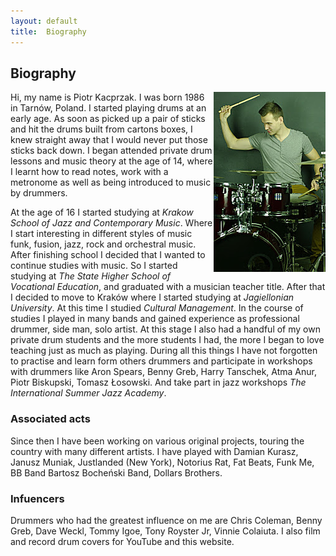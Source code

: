 ```yaml
---
layout: default
title:  Biography
---
```


## Biography

<img class="photo" style="float:right;" src="image/piotr_1.jpg" /> Hi,
my name is Piotr Kacprzak. I was born 1986 in Tarnów, Poland. I
started playing drums at an early age. As soon as picked up a pair of
sticks and hit the drums built from cartons boxes, I knew straight
away that I would never put those sticks back down. I began attended
private drum lessons and music theory at the age of 14, where I learnt
how to read notes, work with a metronome as well as being introduced
to music by drummers.

At the age of 16 I started studying at *Krakow School of Jazz and
Contemporary Music*.  Where I start interesting in different styles of
music funk, fusion, jazz, rock and orchestral music. After finishing
school I decided that I wanted to continue studies with music. So I
started studying at *The State Higher School of Vocational Education*,
and graduated with a musician teacher title. After that I decided to
move to Kraków where I started studying at *Jagiellonian
University*. At this time I studied *Cultural Management*.  In the
course of studies I played in many bands and gained experience as
professional drummer, side man, solo artist. At this stage I also had
a handful of my own private drum students and the more students I had,
the more I began to love teaching just as much as playing. During all
this things I have not forgotten to practise and learn form others
drummers and participate in workshops with drummers like Aron Spears,
Benny Greb, Harry Tanschek, Atma Anur, Piotr Biskupski, Tomasz
Łosowski. And take part in jazz workshops *The International Summer
Jazz Academy*.

### Associated acts

Since then I have been working on various original projects, touring
the country with many different artists. I have played with Damian
Kurasz, Janusz Muniak, Justlanded (New York), Notorius Rat, Fat Beats,
Funk Me, BB Band Bartosz Bocheński Band, Dollars Brothers.

### Infuencers

Drummers who had the greatest influence on me are Chris Coleman, Benny
Greb, Dave Weckl, Tommy Igoe, Tony Royster Jr, Vinnie Colaiuta. I also
film and record drum covers for YouTube and this website.
